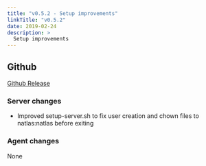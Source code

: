 ```yaml
---
title: "v0.5.2 - Setup improvements"
linkTitle: "v0.5.2"
date: 2019-02-24
description: >
  Setup improvements
---
```


## Github

[Github Release](https://github.com/natlas/natlas/releases/tag/v0.5.2)

### Server changes

* Improved setup-server.sh to fix user creation and chown files to natlas:natlas before exiting

### Agent changes

None
